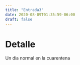 ```yaml
---
title: "Entrada3"
date: 2020-08-09T01:35:59-06:00
draft: false
---
```

# Detalle
Un dia normal en la cuarentena
